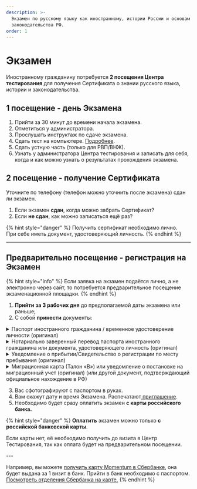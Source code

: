 ```yaml
---
description: >-
  Экзамен по русскому языку как иностранному, истории России и основам
  законодательства РФ.
order: 1
---
```


# Экзамен

Иностранному гражданину потребуется **2 посещения  Центра тестирования** для получения Сертификата о знании русского языка, истории и законодательства.

## 1 посещение - день Экзамена

1. Прийти за 30 минут до времени начала экзамена.
2. Отметиться у администратора.
3. Прослушать инструктаж по сдаче экзамена.
4. Сдать тест на компьютере. [Подробнее](testirovanie.md).
5. Сдать устную часть (только для РВП/ВНЖ).
6. Узнать у администратора Центра тестирования и записать для себя, когда и как можно узнать о результатах прохождения экзамена.&#x20;

## 2 посещение - получение Сертификата

Уточните по телефону (телефон можно уточнить после экзамена) сдан ли экзамен.

1. Если экзамен **сдан**, когда можно забрать Сертификат?&#x20;
2. Если **не сдан**, как можно записаться ещё раз?

{% hint style="danger" %}
Получить сертификат необходимо лично. \
При себе иметь документ, удостоверяющий личность.&#x20;
{% endhint %}

***

## Предварительно посещение - регистрация на Экзамен

{% hint style="info" %}
Если заявка на экзамен подаётся лично, а не электронно через сайт, то потребуется предварительное посещение экзаменационной площадки.
{% endhint %}

1. **Прийти** **за 3 рабочих дня** до предполагаемой даты экзамена или раньше;
2. С собой **принести**  документы:

<details>

<summary>Паспорт иностранного гражданина / временное удостоверение личности (оригинал)</summary>

Примеры документов, подтверждающих личность сдающего\
**Молдова -** загранпаспорт <img src=".gitbook/assets/image (31).png" alt="" data-size="line">

**Армения** - загранпаспорт <img src=".gitbook/assets/image (28).png" alt="" data-size="line">

**Казахстан** - загранпаспорт <img src=".gitbook/assets/image (32).png" alt="" data-size="line">

**Узбекистан** -  загранпаспорт <img src=".gitbook/assets/image (35).png" alt="" data-size="line">

**Киргизия** (Кыргызстан) - загранпаспорт <img src=".gitbook/assets/image (25).png" alt="" data-size="line">

**Азербайджан** -загранпаспорт <img src=".gitbook/assets/image (26).png" alt="" data-size="line">

**Германия** - загранпаспорт <img src=".gitbook/assets/image (29).png" alt="" data-size="line">

**Таждикистан** - загранпаспорт <img src=".gitbook/assets/image (36).png" alt="" data-size="line">

**Вид на жительство лица без гражданства** <img src=".gitbook/assets/image (27).png" alt="" data-size="line">

**Временное удостоверение личности**

</details>

<details>

<summary>Нотариально заверенный перевод паспорта иностранного гражданина  или документа, удостоверяющего личность (оригинал)</summary>

Прошитый и нотариально заверенный перевод документа, удостоверяющего личность.

</details>

<details>

<summary>Уведомление о прибытии/Свидетельство о регистрации по месту пребывания (оригинал)</summary>

![](<.gitbook/assets/image (37).png>)

При наличи РВП - отметка о прописке  в паспорте иностранного гражданина

При наличии ВНЖ - отметка о прописке в документе "Вид на жительство иностранного гражданина"

</details>

<details>

<summary>Миграционная карта (Талон «В») или уведомление о постановке на миграционный учет (оригинал) (или другой документ, подтверждающий официальное нахождение в РФ)</summary>

![](<.gitbook/assets/image (33).png>)

</details>

3. Вас сфотографируют с паспортом в руках.&#x20;
4. Вам скажут дату и время Экзамена. Распечатают[ приглашение](priglashenie-na-ekzamen.md).&#x20;
5. Необходимо будет сразу оплатить экзамен  **с карты российского банка.**

{% hint style="danger" %}
**Оплатить** экзамен можно только **с российской банковской карты**.&#x20;

Если карты нет, её необходимо получить до визита в Центр Тестирования, так как оплата будет на предварительном посещении.

\---

Например,  вы можете [получить карту Momentum в Сбербанке](https://www.sberbank.com/ru/person/bank_cards/debit/sberkarta_momentum), она будет выдана за 1 визит в банк. Прийти в банк необходимо с паспортом.\
[Посмотреть отделения Сбербанка на карте.](https://yandex.ru/maps/11426/ussuriysk/chain/sberbank_atms/6003611/?ll=131.952120%2C43.797244\&sll=131.952120%2C43.797244\&sspn=0.189686%2C0.086043\&z=13)
{% endhint %}